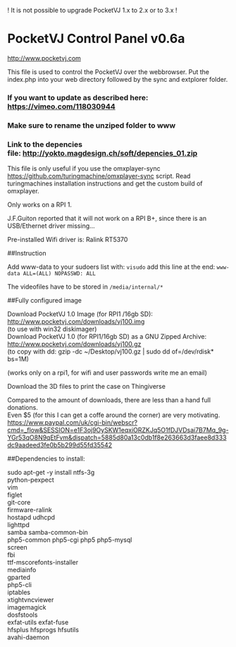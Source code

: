 ! It is not possible to upgrade PocketVJ 1.x to 2.x or to 3.x !

# PocketVJ Control Panel v0.6a

http://www.pocketvj.com

This file is used to control the PocketVJ over the webbrowser.
Put the index.php into your web directory followed by the sync and extplorer folder.

### If you want to update as described here: https://vimeo.com/118030944
### Make sure to rename the unziped folder to www
### Link to the depencies file: http://yokto.magdesign.ch/soft/depencies_01.zip


This file is only useful if you use the omxplayer-sync https://github.com/turingmachine/omxplayer-sync script.
Read turingmachines installation instructions and get the custom build of omxplayer.

Only works on a RPI 1.

J.F.Guiton reported that it will not work on a RPI B+, since there is an USB/Ethernet driver missing...

Pre-installed Wifi driver is: Ralink RT5370

##Instruction

Add www-data to your sudoers list with: `visudo` add this line at the end: `www-data ALL=(ALL) NOPASSWD: ALL`

The videofiles have to be stored in `/media/internal/*`

##Fully configured image

Download PocketVJ 1.0 Image (for RPI1 /16gb SD): http://www.pocketvj.com/downloads/vj100.img <br />(to use with win32 diskimager)<br />Download PocketVJ 1.0  (for RPI1/16gb SD) as a GNU Zipped Archive: http://www.pocketvj.com/downloads/vj100.gz <br />(to copy with dd: gzip -dc ~/Desktop/vj100.gz | sudo dd of=/dev/rdisk* bs=1M)<br />

(works only on a rpi1, for wifi and user passwords write me an email)<br />

Download the 3D files to print the case on Thingiverse<br />

Compared to the amount of downloads, there are less than a hand full donations.<br />
Even $5 (for this I can get a coffe around the corner) are very motivating.
https://www.paypal.com/uk/cgi-bin/webscr?cmd=_flow&SESSION=e1F3oj9OySKW1eqxiORZKJq5O1fDJVDsai7B7Mq_9g-YGr53qO8N9qEtFvm&dispatch=5885d80a13c0db1f8e263663d3faee8d333dc9aadeed3fe0b5b299d55fd35542

##Dependencies to install:

sudo apt-get -y install ntfs-3g \
python-pexpect \
vim \
figlet \
git-core \
firmware-ralink \
hostapd udhcpd \
lighttpd \
samba samba-common-bin \
php5-common php5-cgi php5 php5-mysql \
screen \
fbi \
ttf-mscorefonts-installer \
mediainfo \
gparted \
php5-cli \
iptables \
xtightvncviewer \
imagemagick \
dosfstools \
exfat-utils exfat-fuse \
hfsplus hfsprogs hfsutils \
avahi-daemon
